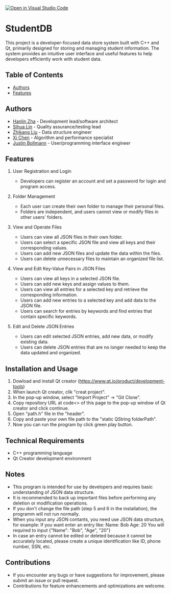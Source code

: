 [![Open in Visual Studio Code](https://classroom.github.com/assets/open-in-vscode-718a45dd9cf7e7f842a935f5ebbe5719a5e09af4491e668f4dbf3b35d5cca122.svg)](https://classroom.github.com/online_ide?assignment_repo_id=10815271&assignment_repo_type=AssignmentRepo)
# StudentDB

This project is a developer-focused data store system built with C++ and Qt, primarily designed for storing and managing student information. The system provides an intuitive user interface and useful features to help developers efficiently work with student data.

## Table of Contents
- [Authors](#authors)
- [Features](#features)

## Authors

- [Hanlin Zha](https://github.com/AozakiKoriko) - Development lead/software architect
- [Sihua Lin](https://github.com/Linsihua) - Quality assurance/testing lead
- [Zhikang Liu](https://github.com/zk652) - Data structure engineer
- [Xi Chen](https://github.com/xchen184) - Algorithm and performance specialist
- [Justin Bollmann](https://github.com/justinwbollmann) - User/programming interface engineer

## Features

1. User Registration and Login
   - Developers can register an account and set a password for login and program access.

2. Folder Management
   - Each user can create their own folder to manage their personal files.
   - Folders are independent, and users cannot view or modify files in other users' folders.

3. View and Operate Files
   - Users can view all JSON files in their own folder.
   - Users can select a specific JSON file and view all keys and their corresponding values.
   - Users can add new JSON files and update the data within the files.
   - Users can delete unnecessary files to maintain an organized file list.

4. View and Edit Key-Value Pairs in JSON Files
   - Users can view all keys in a selected JSON file.
   - Users can add new keys and assign values to them.
   - Users can view all entries for a selected key and retrieve the corresponding information.
   - Users can add new entries to a selected key and add data to the JSON file.
   - Users can search for entries by keywords and find entries that contain specific keywords.

5. Edit and Delete JSON Entries
   - Users can edit selected JSON entries, add new data, or modify existing data.
   - Users can delete JSON entries that are no longer needed to keep the data updated and organized.

## Installation and Usage

1. Dowload and install Qt creator (https://www.qt.io/product/development-tools)
2. When launch Qt creator, clik "creat project".
3. In the pop-up window, select "Import Project" -> "Git Clone".
4. Copy repository URL at code<> of this page to the pop-up window of Qt creator and click continue.
5. Open "path.h" file in the "header".
6. Copy and paste your own file path to the "static QString folderPath".
7. Now you can run the program by click green play button.

## Technical Requirements

- C++ programming language
- Qt Creator development environment

## Notes

- This program is intended for use by developers and requires basic understanding of JSON data structure.
- It is recommended to back up important files before performing any deletion or modification operations.
- If you don't change the file path (step 5 and 6 in the installation), the programm will not run normally.
- When you input any JSON contants, you need use JSON data structure, for example: 
  If you want enter an entry like: 
  Name: Bob
  Age: 20
  You will required to input {"Name": "Bob", "Age", "20"}
- In case an entry cannot be edited or deleted because it cannot be accurately located, please create a unique identification like ID, phone number, SSN, etc.

## Contributions

- If you encounter any bugs or have suggestions for improvement, please submit an issue or pull request.
- Contributions for feature enhancements and optimizations are welcome.
